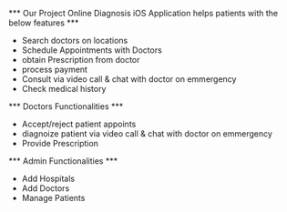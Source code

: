 *** Our Project Online Diagnosis iOS Application helps patients with the below features ***

* Search doctors on locations
* Schedule Appointments with Doctors
* obtain Prescription from doctor
* process payment
* Consult via video call & chat with doctor on emmergency
* Check medical history

*** Doctors Functionalities ***
* Accept/reject patient appoints
* diagnoize patient via video call & chat with doctor on emmergency
* Provide Prescription

*** Admin Functionalities ***
* Add Hospitals
* Add Doctors
* Manage Patients